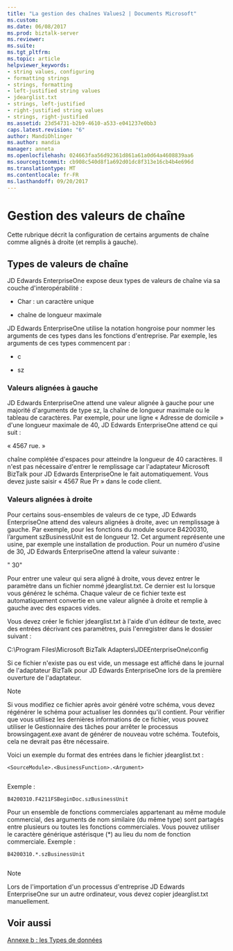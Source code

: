 ```yaml
---
title: "La gestion des chaînes Values2 | Documents Microsoft"
ms.custom: 
ms.date: 06/08/2017
ms.prod: biztalk-server
ms.reviewer: 
ms.suite: 
ms.tgt_pltfrm: 
ms.topic: article
helpviewer_keywords:
- string values, configuring
- formatting strings
- strings, formatting
- left-justified string values
- jdearglist.txt
- strings, left-justified
- right-justified string values
- strings, right-justified
ms.assetid: 23d54731-b2b9-4610-a533-e041237e0bb3
caps.latest.revision: "6"
author: MandiOhlinger
ms.author: mandia
manager: anneta
ms.openlocfilehash: 024663faa56d92361d861a61a0d64a4608839aa6
ms.sourcegitcommit: cb908c540d8f1a692d01dc8f313e16cb4b4e696d
ms.translationtype: MT
ms.contentlocale: fr-FR
ms.lasthandoff: 09/20/2017
---
```

# <a name="handling-string-values"></a>Gestion des valeurs de chaîne
Cette rubrique décrit la configuration de certains arguments de chaîne comme alignés à droite (et remplis à gauche).  
  
## <a name="types-of-string-values"></a>Types de valeurs de chaîne  
 JD Edwards EnterpriseOne expose deux types de valeurs de chaîne via sa couche d'interopérabilité :  
  
-   Char : un caractère unique  
  
-   chaîne de longueur maximale  
  
 JD Edwards EnterpriseOne utilise la notation hongroise pour nommer les arguments de ces types dans les fonctions d'entreprise. Par exemple, les arguments de ces types commencent par :  
  
-   c  
  
-   sz  
  
### <a name="left-justified-values"></a>Valeurs alignées à gauche  
 JD Edwards EnterpriseOne attend une valeur alignée à gauche pour une majorité d'arguments de type sz, la chaîne de longueur maximale ou le tableau de caractères. Par exemple, pour une ligne « Adresse de domicile » d'une longueur maximale de 40, JD Edwards EnterpriseOne attend ce qui suit :  
  
 « 4567 rue. »  
  
 chaîne complétée d'espaces pour atteindre la longueur de 40 caractères. Il n'est pas nécessaire d'entrer le remplissage car l'adaptateur Microsoft BizTalk pour JD Edwards EnterpriseOne le fait automatiquement. Vous devez juste saisir « 4567 Rue Pr » dans le code client.  
  
### <a name="right-justified-values"></a>Valeurs alignées à droite  
 Pour certains sous-ensembles de valeurs de ce type, JD Edwards EnterpriseOne attend des valeurs alignées à droite, avec un remplissage à gauche. Par exemple, pour les fonctions du module source B4200310, l’argument szBusinessUnit est de longueur 12. Cet argument représente une usine, par exemple une installation de production. Pour un numéro d'usine de 30, JD Edwards EnterpriseOne attend la valeur suivante :  
  
 "           30"  
  
 Pour entrer une valeur qui sera aligné à droite, vous devez entrer le paramètre dans un fichier nommé jdearglist.txt. Ce dernier est lu lorsque vous générez le schéma. Chaque valeur de ce fichier texte est automatiquement convertie en une valeur alignée à droite et remplie à gauche avec des espaces vides.  
  
 Vous devez créer le fichier jdearglist.txt à l'aide d'un éditeur de texte, avec des entrées décrivant ces paramètres, puis l'enregistrer dans le dossier suivant :  
  
 C:\Program Files\Microsoft BizTalk Adapters\JDEEnterpriseOne\config  
  
 Si ce fichier n'existe pas ou est vide, un message est affiché dans le journal de l'adaptateur BizTalk pour JD Edwards EnterpriseOne lors de la première ouverture de l'adaptateur.  
  
> [!NOTE]
>  Si vous modifiez ce fichier après avoir généré votre schéma, vous devez régénérer le schéma pour actualiser les données qu'il contient. Pour vérifier que vous utilisez les dernières informations de ce fichier, vous pouvez utiliser le Gestionnaire des tâches pour arrêter le processus browsingagent.exe avant de générer de nouveau votre schéma. Toutefois, cela ne devrait pas être nécessaire.  
  
 Voici un exemple du format des entrées dans le fichier jdearglist.txt :  
  
```  
<SourceModule>.<BusinessFunction>.<Argument>  
  
```  
  
 Exemple :  
  
```  
B4200310.F4211FSBeginDoc.szBusinessUnit  
```  
  
 Pour un ensemble de fonctions commerciales appartenant au même module commercial, des arguments de nom similaire (du même type) sont partagés entre plusieurs ou toutes les fonctions commerciales. Vous pouvez utiliser le caractère générique astérisque (*) au lieu du nom de fonction commerciale. Exemple :  
  
```  
B4200310.*.szBusinessUnit  
  
```  
  
> [!NOTE]
>  Lors de l'importation d'un processus d'entreprise JD Edwards EnterpriseOne sur un autre ordinateur, vous devez copier jdearglist.txt manuellement.  
  
## <a name="see-also"></a>Voir aussi  
 [Annexe b : les Types de données](../core/appendix-b-data-types.md)
